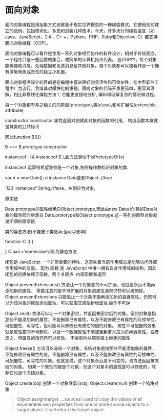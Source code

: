 # 面向对象

面向对象编程是用抽象方式创建基于现实世界模型的一种编程模式。它使用先前建立的范例，包括模块化，多态和封装几种技术。今天，许多流行的编程语言（如Java，JavaScript，C＃，C+ +，Python，PHP，Ruby和Objective-C）都支持面向对象编程（OOP）。

面向对象编程可以看作是使用一系列对象相互协作的软件设计，相对于传统观念，一个程序只是一些函数的集合，或简单的计算机指令列表。 在OOP中，每个对象能够接收消息，处理数据和发送消息给其他对象。每个对象都可以被看作是一个拥有清晰角色或责任的独立小机器。

面向对象程序设计的目的是在编程中促进更好的灵活性和可维护性，在大型软件工程中广为流行。凭借其对模块化的重视，面向对象的代码开发更简单，更容易理解，相比非模块化编程方法 1, 它能更直接地分析, 编码和理解复杂的情况和过程。

每一个对象都有与之相关的的原型(prototype),类(class),和可扩展性(extensible attribute)

constructor
constructor 属性返回对创建此对象的函数的引用。
构造函数本身就是其类的公共标识

因此function B(){}

B === B.prototype.constructor

instanceof （A instanceof B ),此方法类似于isPrototypeOf(o)

instanceof 运算符希望左侧是一个对象,右侧操作数标识对象的类.

var d = new Date();
d instance Date或者Object;   //true

‘123’ instanceof String;//false，左侧应为对象,

原型链

Date.prototype的属性继承自Object.prototype,因此由new Date()创建的Date对象的属性同时继承自
Date.prototype和Object.prototype.这一系列的原型对象就是所谓的原型链.

类的静态方法(不能被子类继承,但可以影响)

function C () {

}
C.aaa ='somevalue'//此为静态方法

闭包是 JavaScript 一个非常重要的特性，这意味着当前作用域总是能够访问外部作用域中的变量。 因为 函数 是 JavaScript 中唯一拥有自身作用域的结构，因此闭包的创建依赖于函数。两个关键点, 内部函数和返回

Object.preventExtensions() 方法让一个对象变的不可扩展，也就是永远不能再添加新的属性。
需要注意的是不可扩展的对象的属性通常仍然可以被删除。 Object.preventExtensions 只能阻止一个对象不能再添加新的自身属性，仍然可以为该对象的原型添加属性。可以获取其原型新增属性,操作不可逆

Object.seal() 方法可以让一个对象密封，并返回被密封后的对象。密封对象是指那些不能添加新的属性，不能删除已有属性，以及不能修改已有属性的可枚举性、可配置性、可写性，但可能可以修改已有属性的值的对象。 属性不可配置的效果就是属性变的不可删除，以及一个数据属性不能被重新定义成为访问器属性，或者反之。但属性的值仍然可以修改。 不会影响从原型链上继承的属性

Object.freeze() 方法可以冻结一个对象。冻结对象是指那些不能添加新的属性，不能修改已有属性的值，不能删除已有属性，以及不能修改已有属性的可枚举性、可配置性、可写性的对象。也就是说，这个对象永远是不可变的。该方法返回被冻结的对象。 如果一个属性的值是个对象，则这个对象中的属性是可以修改的，除非它也是个冻结对象。

Object.create(obj) 创建一个对象继承自obj, Object.create(null) 创建一个纯净对象

> Object.assign(target, ...sources) 
used to copy the values of all enumerable own properties from one or more source objects to a target object. It will return the target object.